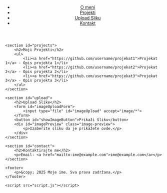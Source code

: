 <!DOCTYPE html>
<html lang="sr">
<head>
    <meta charset="UTF-8">
    <meta name="viewport" content="width=device-width, initial-scale=1.0">
    <title>Dobrodošli na Moj GitHub Sajt</title>
    <link rel="stylesheet" href="style.css">
</head>
<body>
    <header>
        <nav>
            <ul>
                <li><a href="#about">O meni</a></li>
                <li><a href="#projects">Projekti</a></li>
                <li><a href="#upload">Upload Sliku</a></li>
                <li><a href="#contact">Kontakt</a></li>
            </ul>
        </nav>
    </header>

    

    <section id="projects">
        <h2>Moji Projekti</h2>
        <ul>
            <li><a href="https://github.com/username/projekat1">Projekat 1</a> - Opis projekta 1</li>
            <li><a href="https://github.com/username/projekat2">Projekat 2</a> - Opis projekta 2</li>
            <li><a href="https://github.com/username/projekat3">Projekat 3</a> - Opis projekta 3</li>
        </ul>
    </section>

    <section id="upload">
        <h2>Upload Slike</h2>
        <form id="imageUploadForm">
            <input type="file" id="imageUpload" accept="image/*">
        </form>
        <button id="showImageButton">Prikaži Sliku</button>
        <div id="imagePreview" class="image-preview">
            <p>Izaberite sliku da je prikažete ovde.</p>
        </div>
    </section>

    <section id="contact">
        <h2>Kontaktirajte me</h2>
        <p>Email: <a href="mailto:ime@example.com">ime@example.com</a></p>
    </section>

    <footer>
        <p>&copy; 2025 Moje ime. Sva prava zadržana.</p>
    </footer>

    <script src="script.js"></script>
</body>
</html>
